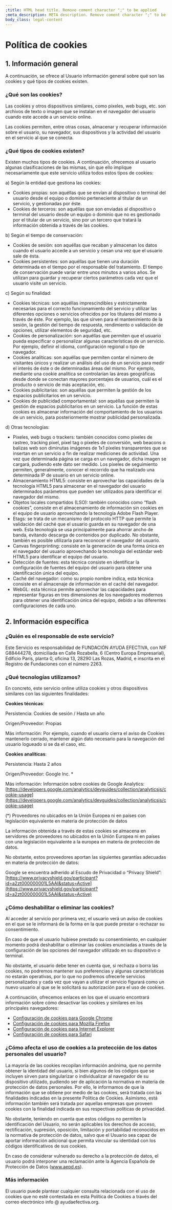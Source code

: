 ```yaml
---
;title: HTML head title. Remove coment character ";" to be applied
;meta_description: META description. Remove coment character ";" to be applied
body_class: legal-content
---
```


# Política de cookies

## 1. Información general

A continuación, se ofrece al Usuario información general sobre qué son las cookies y qué tipos de cookies existen.

### ¿Qué son las cookies?

Las cookies y otros dispositivos similares, como píxeles, web bugs, etc. son archivos de texto o imagen que se instalan en el navegador del usuario cuando este accede a un servicio online.

Las cookies permiten, entre otras cosas, almacenar y recuperar información sobre el usuario, su navegador, sus dispositivos y la actividad del usuario en el servicio al que se conecta.

### ¿Qué tipos de cookies existen?

Existen muchos tipos de cookies. A continuación, ofrecemos al usuario algunas clasificaciones de las mismas, sin que ello implique necesariamente que este servicio utiliza todos estos tipos de cookies:

a) Según la entidad que gestiona las cookies:

*   Cookies propias: son aquéllas que se envían al dispositivo o terminal del usuario desde el equipo o dominio perteneciente al titular de un servicio, y gestionadas por éste.
*   Cookies de terceros: son aquéllas que son enviadas al dispositivo o terminal del usuario desde un equipo o dominio que no es gestionado por el titular de un servicio, sino por un tercero que tratará la información obtenida a través de las cookies.

b) Según el tiempo de conservación:

*   Cookies de sesión: son aquéllas que recaban y almacenan los datos cuando el usuario accede a un servicio y cesan una vez que el usuario sale de ésta.
*   Cookies persistentes: son aquéllas que tienen una duración determinada en el tiempo por el responsable del tratamiento. El tiempo de conservación puede variar entre unos minutos a varios años. Se utilizan para guardar y recuperar ciertos parámetros cada vez que el usuario visite un servicio.

c) Según su finalidad:

*   Cookies técnicas: son aquéllas imprescindibles y estrictamente necesarias para el correcto funcionamiento del servicio y utilizar las diferentes opciones o servicios ofrecidos por los titulares del mismo a través de éste. Por ejemplo, las que sirven para el mantenimiento de la sesión, la gestión del tiempo de respuesta, rendimiento o validación de opciones, utilizar elementos de seguridad, etc.
*   Cookies de personalización: son aquéllas que permiten que el usuario pueda especificar o personalizar algunas características de un servicio. Por ejemplo, definir el idioma, configuración regional o tipo de navegador.
*   Cookies analíticas: son aquéllas que permiten contar el número de visitantes únicos y realizar un análisis del uso de un servicio para medir el interés de éste o de determinadas áreas del mismo. Por ejemplo, mediante una cookie analítica se controlarían las áreas geográficas desde donde se conectan mayores porcentajes de usuarios, cuál es el producto o servicio de más aceptación, etc.
*   Cookies publicitarias: son aquéllas que permiten la gestión de los espacios publicitarios en un servicio.
*   Cookies de publicidad comportamental: son aquéllas que permiten la gestión de espacios publicitarios en un servicio. La función de estas cookies es almacenar información del comportamiento de los usuarios de un servicio, para posteriormente mostrar publicidad personalizada.

d) Otras tecnologías:

*   Pixeles, web bugs o trackers: también conocidos como píxeles de rastreo, tracking pixel, pixel tag o píxeles de conversión, web beacons o balizas web son diminutas imágenes de 1x1 píxeles transparentes que se insertan en un servicio a fin de realizar mediciones de actividad. Una vez que determinada página se carga en un navegador, dicha imagen se cargará, pudiendo este dato ser medido. Los píxeles de seguimiento permiten, generalmente, conocer el recorrido que ha realizado una determinada IP de usuario en un servicio online.
*   Almacenamiento HTML5: consiste en aprovechar las capacidades de la tecnología HTML5 para almacenar en el navegador del usuario determinados parámetros que pueden ser utilizados para identificar el navegador del mismo.
*   Objetos locales compartidos (LSO): también conocidos como “flash cookies”, consiste en el almacenamiento de información sin cookies en el equipo de usuario aprovechando la tecnología Adobe Flash Player.
*   Etags: se trata de un mecanismo del protocolo HTTP que permite la validación del caché que el usuario guarda en su navegador de una web. Esta tecnología se usa principalmente para ahorrar ancho de banda, evitando descarga de contenidos por duplicado. No obstante, también es posible utilizarla para reconocer el navegador del usuario.
*   Canvas fingerprinting: consiste en la generación de una forma única en el navegador del usuario aprovechando la tecnología del estándar web HTML5 para identificar el equipo del usuario.
*   Detección de fuentes: esta técnica consiste en identificar la configuración de fuentes del equipo del usuario para obtener una identificación única del equipo.
*   Caché del navegador: como su propio nombre indica, esta técnica consiste en el almacenaje de información en el caché del navegador.
*   WebGL: esta técnica permite aprovechar las capacidades para representar figuras en tres dimensiones de los navegadores modernos para obtener una identificación única del equipo, debido a las diferentes configuraciones de cada uno.

## 2. Información específica

### ¿Quién es el responsable de este servicio?

Este Servicio es responsabilidad de FUNDACIÓN AYUDA EFECTIVA, con NIF G88444278, domiciliada en Calle Rozabella, 6 (Centro Europa Empresarial), Edificio París, planta 0, oficina 13, 28290 Las Rozas, Madrid, e inscrita en el Registro de Fundaciones con el número 2263.

### ¿Qué tecnologías utilizamos?

En concreto, este servicio online utiliza cookies y otros dispositivos similares con las siguientes finalidades:

**Cookies técnicas**:

Persistencia: Cookies de sesión / Hasta un año

Origen/Proveedor: Propias

Más información: Por ejemplo, cuando el usuario cierra el aviso de Cookies mantenerlo cerrado, mantener algún dato necesario para la navegación del usuario logueado si se da el caso, etc.

**Cookies analíticas**:

Persistencia: Hasta 2 años

Origen/Proveedor: Google Inc. *

Más información: Información sobre cookies de Google Analytics: [https://developers.google.com/analytics/devguides/collection/analyticsjs/cookie-usage](https://developers.google.com/analytics/devguides/collection/analyticsjs/cookie-usage)

(*) Proveedores no ubicados en la Unión Europea ni en países con legislación equivalente en materia de protección de datos

La información obtenida a través de estas cookies se almacena en servidores de proveedores no ubicados en la Unión Europea ni en países con una legislación equivalente a la europea en materia de protección de datos.

No obstante, estos proveedores aportan las siguientes garantías adecuadas en materia de protección de datos:

Google se encuentra adherido al Escudo de Privacidad o “Privacy Shield”: [https://www.privacyshield.gov/participant?id=a2zt000000001L5AAI&status=Active](https://www.privacyshield.gov/participant?id=a2zt000000001L5AAI&status=Active)

### ¿Cómo deshabilitar o eliminar las cookies?

Al acceder al servicio por primera vez, el usuario verá un aviso de cookies en el que se le informará de la forma en la que puede prestar o rechazar su consentimiento.

En caso de que el usuario hubiese prestado su consentimiento, en cualquier momento podrá deshabilitar o eliminar las cookies enunciadas a través de la configuración de las opciones del navegador utilizado en su dispositivo o terminal.

No obstante, el usuario debe tener en cuenta que, si rechaza o borra las cookies, no podremos mantener sus preferencias y algunas características no estarán operativas, por lo que no podremos ofrecerle servicios personalizados y cada vez que vayan a utilizar el servicio figurará como un nuevo usuario al que se le solicitará su autorización para el uso de cookies.

A continuación, ofrecemos enlaces en los que el usuario encontrará información sobre cómo desactivar las cookies y similares en los principales navegadores:

*   [Configuración de cookies para Google Chrome](https://support.google.com/chrome/answer/95647?hl=es)
*   [Configuración de cookies para Mozilla Firefox](https://support.mozilla.org/es/kb/cookies-informacion-que-los-sitios-web-guardan-en-)
*   [Configuración de cookies para Internet Explorer](https://support.microsoft.com/es-es/help/278835/how-to-delete-cookie-files-in-internet-explorer)
*   [Configuración de cookies para Safari](https://support.apple.com/kb/HT1677?viewlocale=es_ES)

### ¿Cómo afecta el uso de cookies a la protección de los datos personales del usuario?

La mayoría de las cookies recopilan información anónima, que no permite obtener la identidad del usuario, si bien algunos de los códigos que se incluyen sirven para singularizar o individualizar al navegador de su dispositivo utilizado, pudiendo ser de aplicación la normativa en materia de protección de datos personales. Por ello, le informamos de que la información que se obtiene por medio de las cookies, será tratada con las finalidades indicadas en la presente Política de Cookies. Asimismo, está información también será tratada por aquellas empresas que proveen cookies con la finalidad indicada en sus respectivas políticas de privacidad.

No obstante, teniendo en cuenta que estos códigos no permiten la identificación del Usuario, no serán aplicables los derechos de acceso, rectificación, supresión, oposición, limitación y portabilidad reconocidos en la normativa de protección de datos, salvo que el Usuario sea capaz de aportar información adicional que permita vincular su identidad con los códigos identificativos de sus cookies.

En caso de considerar vulnerado su derecho a la protección de datos, el usuario podrá interponer una reclamación ante la Agencia Española de Protección de Datos (www.aepd.es).

### Más información

El usuario puede plantear cualquier consulta relacionada con el uso de cookies que no esté contestada en esta Política de Cookies a través del correo electrónico info @ ayudaefectiva.org.

